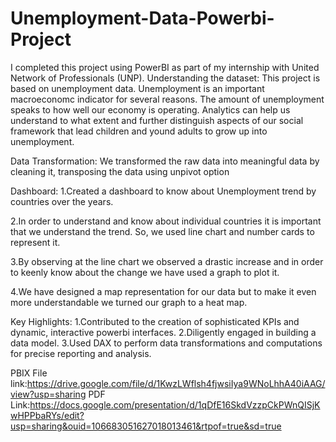 # Unemployment-Data-Powerbi-Project

I completed this project using PowerBI as part of my internship with United Network of Professionals (UNP).
Understanding the dataset:
This project is based on unemployment data. Unemployment is an important macroeconomc indicator for several reasons. The amount of unemployment speaks to how well our economy is operating.
Analytics can help us understand to what extent and further distinguish aspects of our social framework that lead children and yound adults to grow up into unemployment.

Data Transformation:
We transformed the raw data into meaningful data by cleaning it, transposing the data using unpivot option

Dashboard:
1.Created a dashboard to know about Unemployment trend by countries over the years.

2.In order to understand and know about individual countries it is important that we understand the trend. So, we used line chart and number cards to represent it.

3.By observing at the line chart we observed a drastic increase and in order to keenly know about the change we have used a graph to plot it.

4.We have designed a map representation for our data but to make it even more understandable we turned our graph to a heat map.

Key Highlights:
1.Contributed to the creation of sophisticated KPIs and dynamic, interactive powerbi interfaces.
2.Diligently engaged in building a data model.
3.Used DAX to perform data transformations and computations for precise reporting and analysis.

PBIX File link:https://drive.google.com/file/d/1KwzLWflsh4fjwsiIya9WNoLhhA40iAAG/view?usp=sharing 
PDF Link:https://docs.google.com/presentation/d/1qDfE16SkdVzzpCkPWnQISjKwHPPbaRYs/edit?usp=sharing&ouid=106683051627018013461&rtpof=true&sd=true
